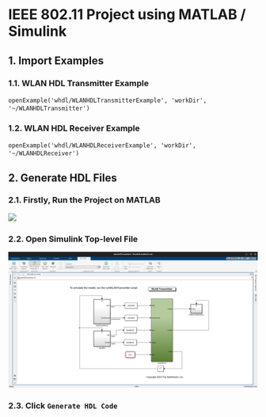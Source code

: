 # IEEE 802.11 Project using MATLAB / Simulink

## 1. Import Examples
### 1.1. WLAN HDL Transmitter Example
```
openExample('whdl/WLANHDLTransmitterExample', 'workDir', '~/WLANHDLTransmitter')
```

### 1.2. WLAN HDL Receiver Example
```
openExample('whdl/WLANHDLReceiverExample', 'workDir', '~/WLANHDLReceiver')
```

## 2. Generate HDL Files
### 2.1. Firstly, Run the Project on MATLAB 
![](imgs/matlab-run-the-project.png)

### 2.2. Open Simulink Top-level File
![](imgs/matlab-open-simulink-top-level-file.png)

### 2.3. Click `Generate HDL Code`



